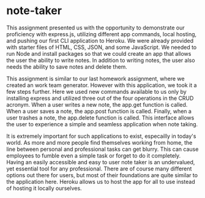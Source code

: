 # note-taker

This assignment presented us with the opportunity to demonstrate our proficiency with express.js, utilizing different app commands, local hosting, and pushing our first CLI application to Heroku.  We were already provided with starter files of HTML, CSS, JSON, and some JavaScript.  We needed to run Node and install packages so that we could create an app that allows the user the ability to write notes.  In addition to writing notes, the user also needs the ability to save notes and delete them.  

This assignment is similar to our last homework assignment, where we created an work team generator.  However with this application, we took it a few steps further.  Here we used new commands available to us only by installing express and utilized three out of the four operations in the CRUD acronym.  When a user writes a new note, the app.get function is called.  When a user saves a note, the app.post function is called.  Finally, when a user trashes a note, the app.delete function is called.  This interface allows the user to experience a simple and seamless application when note taking.

It is extremely important for such applications to exist, especailly in today's world.  As more and more people find themselves working from home, the line between personal and professional tasks can get blurry.  This can cause employees to fumble even a simple task or forget to do it completely.  Having an easily accessible and easy to user note taker is an undervalued, yet essential tool for any professional.  There are of course many different options out there for users, but most of their foundations are quite similar to the application here.  Heroku allows us to host the app for all to use instead of hosting it locally ourselves.